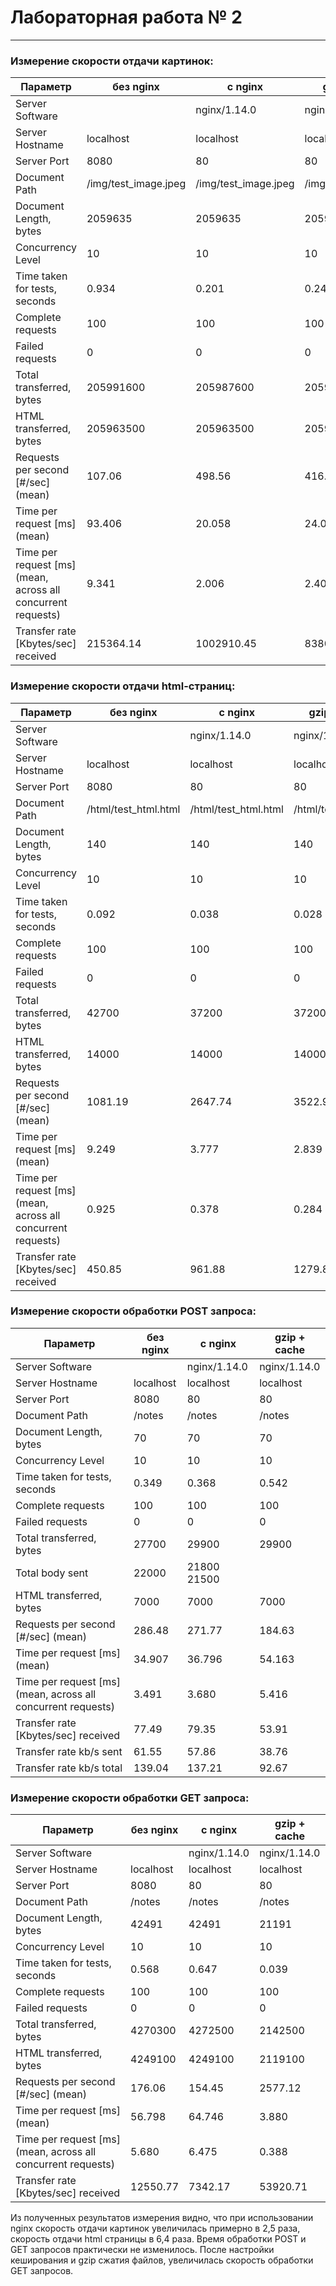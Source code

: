 # Лабораторная работа № 2
***

### Измерение скорости отдачи картинок:

 Параметр | без nginx | c nginx | gzip + cache
-|-----------|-----------|-----------|
Server Software | | nginx/1.14.0 | nginx/1.14.0 
Server Hostname | localhost | localhost | localhost 
Server Port | 8080 | 80 | 80 
Document Path | /img/test_image.jpeg | /img/test_image.jpeg | /img/test_image.jpeg
Document Length, bytes | 2059635 | 2059635 | 2059635
Concurrency Level | 10 | 10 | 10 
Time taken for tests, seconds | 0.934 | 0.201 | 0.240
Complete requests | 100 | 100 | 100
Failed requests | 0 | 0 | 0 |
Total transferred, bytes | 205991600 | 205987600 | 205987600
HTML transferred, bytes | 205963500 | 205963500 | 205963500
Requests per second [#/sec] (mean) | 107.06 | 498.56 | 416.61
Time per request [ms] (mean) | 93.406 | 20.058 | 24.003
Time per request [ms] (mean, across all concurrent requests) | 9.341 | 2.006 | 2.400
Transfer rate [Kbytes/sec] received | 215364.14 | 1002910.45 | 838050.46

### Измерение скорости отдачи html-cтраниц:

 Параметр | без nginx | c nginx | gzip + cache
-|-----------|-----------|-----------
Server Software | | nginx/1.14.0 | nginx/1.14.0
Server Hostname | localhost | localhost | localhost
Server Port | 8080 | 80 | 80
Document Path | /html/test_html.html  | /html/test_html.html  | /html/test_html.html
Document Length, bytes | 140 | 140 | 140
Concurrency Level | 10 | 10 | 10 
Time taken for tests, seconds | 0.092 | 0.038 | 0.028
Complete requests | 100 | 100 | 100 
Failed requests | 0 | 0 | 0
Total transferred, bytes | 42700 | 37200 | 37200
HTML transferred, bytes | 14000 | 14000 | 14000
Requests per second [#/sec] (mean) | 1081.19 | 2647.74 | 3522.99
Time per request [ms] (mean) | 9.249 | 3.777 | 2.839
Time per request [ms] (mean, across all concurrent requests) | 0.925 | 0.378 | 0.284
Transfer rate [Kbytes/sec] received | 450.85 | 961.88 | 1279.84

### Измерение скорости обработки POST запроса:

 Параметр | без nginx | c nginx | gzip + cache
-|-----------|-----------|-----------
Server Software | | nginx/1.14.0 | nginx/1.14.0
Server Hostname | localhost | localhost | localhost
Server Port | 8080 | 80 | 80
Document Path | /notes  | /notes | /notes
Document Length, bytes | 70 | 70 | 70
Concurrency Level | 10 | 10 | 10
Time taken for tests, seconds | 0.349 | 0.368 | 0.542
Complete requests | 100 | 100 | 100
Failed requests | 0 | 0 | 0
Total transferred, bytes | 27700 | 29900 | 29900
Total body sent | 22000 | 21800  21500
HTML transferred, bytes | 7000 | 7000 | 7000
Requests per second [#/sec] (mean) | 286.48 | 271.77 | 184.63
Time per request [ms] (mean) | 34.907 | 36.796 | 54.163
Time per request [ms] (mean, across all concurrent requests) | 3.491 | 3.680 | 5.416
Transfer rate [Kbytes/sec] received | 77.49 | 79.35 | 53.91
Transfer rate kb/s sent  | 61.55  | 57.86 | 38.76
Transfer rate kb/s total | 139.04 | 137.21 | 92.67

### Измерение скорости обработки GET запроса:

 Параметр | без nginx | c nginx | gzip + cache 
-|-----------|-----------|-------------
Server Software | | nginx/1.14.0 | nginx/1.14.0 
Server Hostname | localhost | localhost | localhost
Server Port | 8080 | 80 | 80
Document Path | /notes | /notes | /notes
Document Length, bytes | 42491 | 42491 | 21191
Concurrency Level | 10 | 10 | 10
Time taken for tests, seconds | 0.568 | 0.647 | 0.039
Complete requests | 100 | 100 | 100 
Failed requests | 0 | 0 | 0
Total transferred, bytes | 4270300 | 4272500 | 2142500
HTML transferred, bytes | 4249100 | 4249100 | 2119100
Requests per second [#/sec] (mean) | 176.06 | 154.45 | 2577.12
Time per request [ms] (mean) | 56.798 | 64.746 | 3.880
Time per request [ms] (mean, across all concurrent requests) | 5.680 | 6.475 | 0.388
Transfer rate [Kbytes/sec] received | 12550.77 | 7342.17 | 53920.71

Из полученных результатов измерения видно, что при использовании nginx скорость отдачи картинок увеличилась примерно в 2,5 раза, cкорость отдачи html страницы в 6,4 раза. Время обработки POST и GET запросов практически не изменилось. После настройки кеширования и gzip сжатия файлов, увеличилась скорость обработки GET запросов.
 
